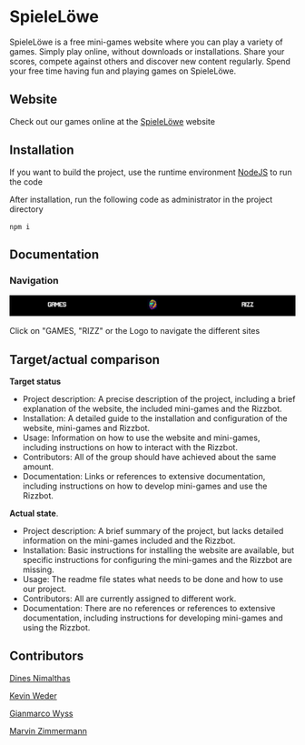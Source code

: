 # SpieleLöwe

SpieleLöwe is a free mini-games website where you can play a variety of games. Simply play online, without downloads or installations. Share your scores, compete against others and discover new content regularly. Spend your free time having fun and playing games on SpieleLöwe.

## Website
Check out our games online at the [SpieleLöwe](https://spielelowe.ch/) website
## Installation                                                     
If you want to build the project, use the runtime environment [NodeJS](https://nodejs.org/en/download) to run the code

After installation, run the following code as administrator in the project directory

    npm i

## Documentation
### Navigation
![Alt text](./img/navi.png)

Click on "GAMES, "RIZZ" or the Logo to navigate the different sites
## Target/actual comparison
**Target status**
* Project description: A precise description of the project, including a brief explanation of the website, the included mini-games and the Rizzbot.
* Installation: A detailed guide to the installation and configuration of the website, mini-games and Rizzbot.
* Usage: Information on how to use the website and mini-games, including instructions on how to interact with the Rizzbot.
* Contributors:  All of the group should have achieved about the same amount.
* Documentation: Links or references to extensive documentation, including instructions on how to develop mini-games and use the Rizzbot.

**Actual state**.
* Project description: A brief summary of the project, but lacks detailed information on the mini-games included and the Rizzbot.
* Installation: Basic instructions for installing the website are available, but specific instructions for configuring the mini-games and the Rizzbot are missing.
* Usage: The readme file states what needs to be done and how to use our project.
* Contributors: All are currently assigned to different work.
* Documentation: There are no references or references to extensive documentation, including instructions for developing mini-games and using the Rizzbot.
## Contributors
[Dines Nimalthas](https://github.com/Reavexx)

[Kevin Weder](https://github.com/KevinWe6)

[Gianmarco Wyss](https://github.com/Giani-Wyss)

[Marvin Zimmermann](https://github.com/CoderMZ)